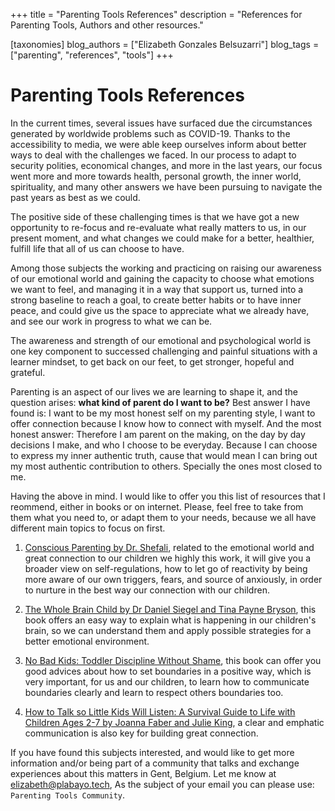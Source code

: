 +++
title = "Parenting Tools References"
description = "References for Parenting Tools, Authors and other resources."

[taxonomies]
blog_authors = ["Elizabeth Gonzales Belsuzarri"]
blog_tags = ["parenting", "references", "tools"]
+++

# Parenting Tools References

In the current times, several issues have surfaced due the circumstances generated by worldwide problems such as COVID-19. Thanks to the accessibility to media, we were able keep ourselves inform about better ways to deal with the challenges we faced. In our process to adapt to security polities, economical changes, and more in the last years, our focus went more and more towards health, personal growth, the inner world, spirituality, and many other answers we have been pursuing to navigate the past years as best as we could.

The positive side of these challenging times is that we have got a new opportunity to re-focus and re-evaluate what really matters to us, in our present moment, and what changes we could make for a better, healthier, fulfill life that all of us can choose to have.

Among those subjects the working and practicing on raising our awareness of our emotional world and gaining the capacity to choose what emotions we want to feel, and managing it in a way that support us, turned into a strong baseline to reach a goal, to create better habits or to have inner peace, and could give us the space to appreciate what we already have, and see our work in progress to what we can be.

The awareness and strength of our emotional and psychological world is one key component to successed challenging and painful situations with a learner mindset, to get back on our feet, to get stronger, hopeful and grateful.

Parenting is an aspect of our lives we are learning to shape it, and the question arises: **what kind of parent do I want to be?** Best answer I have found is: I want to be my most honest self on my parenting style, I want to offer connection because I know how to connect with myself. And the most honest answer: Therefore I am parent on the making, on the day by day decisions I make, and who I choose to be everyday. Because I can choose to express my inner authentic truth, cause that would mean I can bring out my most authentic contribution to others. Specially the ones most closed to me.

Having the above in mind. I would like to offer you this list of resources that I reommend, either in books or on internet. Please, feel free to take from them what you need to, or adapt them to your needs, because we all have different main topics to focus on first.

1. [Conscious Parenting by Dr. Shefali](https://www.drshefali.com/the-conscious-parent/), related to the emotional world and great connection to our children we highly this work, it will give you a broader view on self-regulations, how to let go of reactivity by being more aware of our own triggers, fears, and source of anxiously, in order to nurture in the best way our connection with our children.

2. [The Whole Brain Child by Dr Daniel Siegel and Tina Payne Bryson](https://drdansiegel.com/book/the-whole-brain-child/), this book offers an easy way to explain what is happening in our children's brain, so we can understand them and apply possible strategies for a better emotional environment.

3. [No Bad Kids: Toddler Discipline Without Shame](https://www.goodreads.com/book/show/23275206-no-bad-kids), this book can offer you good advices about how to set boundaries in a positive way, which is very important, for us and our children, to learn how to communicate boundaries clearly and learn to respect others boundaries too.

4. [How to Talk so Little Kids Will Listen: A Survival Guide to Life with Children Ages 2-7 by Joanna Faber and Julie King](https://www.goodreads.com/book/show/29430725-how-to-talk-so-little-kids-will-listen), a clear and emphatic communication is also key for building great connection.

If you have found this subjects interested, and would like to get more information and/or being part of a community that talks and exchange experiences about this matters in Gent, Belgium. Let me know at [elizabeth@plabayo.tech](mailto:elizabeth@plabayo.tech), As the subject of your email you can please use: `Parenting Tools Community`.
